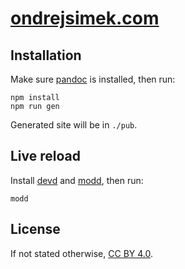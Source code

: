 # [ondrejsimek.com]

## Installation

Make sure [pandoc] is installed, then run:

```
npm install
npm run gen
```

Generated site will be in `./pub`.

## Live reload

Install [devd] and [modd], then run:

```
modd
```

## License

If not stated otherwise, [CC BY 4.0].

[ondrejsimek.com]: https://ondrejsimek.com/
[pandoc]: https://pandoc.org/
[devd]: https://github.com/cortesi/devd
[modd]: https://github.com/cortesi/modd
[CC BY 4.0]: https://creativecommons.org/licenses/by/4.0/
